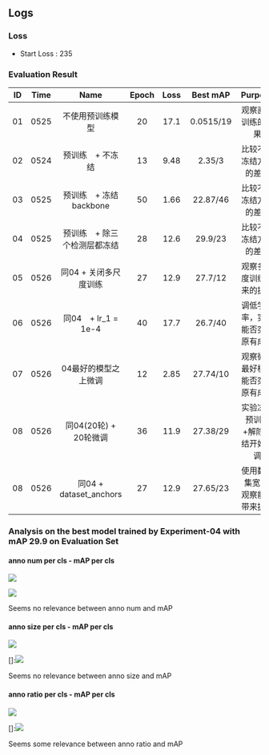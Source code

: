 ## Logs
### Loss
- Start Loss : 235

### Evaluation Result

| ID | Time | Name                         | Epoch | Loss | Best mAP       | Purpose                         | Analysis              | Notes  |
|:--:|:----:|:----------------------------:|:-----:|:----:|:--------------:|:-------------------------------:|:---------------------:|:------:|
| 01 | 0525 | 不使用预训练模型              | 20    | 17.1 | 0.0515/19      | 观察直接训练的效果               | 直接训练提升很慢       | |
| 02 | 0524 | 预训练　+ 不冻结              | 13    | 9.48 | 2.35/3         | 比较不同冻结方案的差异           | 直接使用预训练不可取　  | |
| 03 | 0525 | 预训练　+ 冻结backbone        | 50    | 1.66 | 22.87/46       | 比较不同冻结方案的差异           | 有一定提升             | |
| 04 | 0525 | 预训练　+ 除三个检测层都冻结   | 28    | 12.6 | 29.9/23        | 比较不同冻结方案的差异           | 这是最好的冻结方案     | 初始map约为8~9   |
| 05 | 0526 | 同04 + 关闭多尺度训练　　　 　 | 27    | 12.9 | 27.7/12        | 观察多尺度训练带来的提升         | 有一定提升，但并不明显 | |
| 06 | 0526 | 同04　+ lr_1 = 1e-4           | 40    | 17.7 | 26.7/40        | 调低学习率，实验能否突破原有成绩 | 无法提升原有成绩       | |
| 07 | 0526 | 04最好的模型之上微调           | 12    | 2.85 | 27.74/10       | 观察微调最好模型能否突破原有成绩 | 无法提升原有成绩       | |
| 08 | 0526 | 同04(20轮) + 20轮微调　　　　　| 36    | 11.9 | 27.38/29　     | 实验冻结预训练+解除冻结开始微调  | 无法观察到效果提升     | |
| 08 | 0526 | 同04 + dataset_anchors        | 27    | 12.9 | 27.65/23       | 使用数据集宽高,观察能否带来提升  | 无法观察到效果提升     | 初始map约为10~12 |

### Analysis on the best model trained by Experiment-04 with mAP 29.9 on Evaluation Set
#### anno num per cls - mAP per cls
![](http://m.qpic.cn/psc?/fef49446-40e0-48c4-adcc-654c5015022c/90yfO.8bOadXEE4MiHsPn9NqWq4M1xjDX2dbcIyQVbx4wD53Fi7jb4WmTrd4pqXSwVO3YuuEpYn8Ol2rsZ3TqQ!!/b&bo=JwNtAicDbQIDCSw!&rf=viewer_4)

![](https://s1.ax1x.com/2020/05/27/tE6RGF.md.png)

Seems no relevance between anno num and mAP

#### anno size per cls - mAP per cls
![](http://m.qpic.cn/psc?/fef49446-40e0-48c4-adcc-654c5015022c/U9VSE8DftkGCrX.UXUSpm4A3MxgRGWaqdEC6qZjKpamqWyIRhvSjvZsZ8E050y9WY*syn8lDHfFMaNfnIqdDRJYrKEFsVvsWullhs3ocC*o!/b&bo=IQNpAiEDaQIDGTw!&rf=viewer_4)

[]:![](https://s1.ax1x.com/2020/05/27/tE6zqI.md.png)

Seems no relevance between anno size and mAP

#### anno ratio per cls - mAP per cls
![](http://m.qpic.cn/psc?/fef49446-40e0-48c4-adcc-654c5015022c/U9VSE8DftkGCrX.UXUSpm3sPsNqzkXE8YT.mDGBjZppdv65OJkOjXlk1xBNicgt9Hcuavs9pirFDAEaKS9B7*9.ZCG483bAlo0XwKKFwa74!/b&bo=LgNvAi4DbwIDGTw!&rf=viewer_4)

[]:![](https://s1.ax1x.com/2020/05/27/tEcCIf.md.png)

Seems some relevance between anno ratio and mAP

